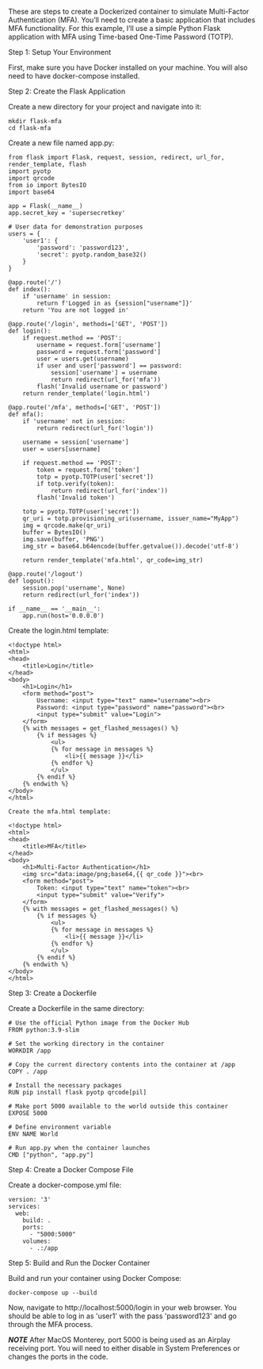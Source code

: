 These are steps to create a Dockerized container to simulate Multi-Factor Authentication (MFA). You’ll need to create a basic application that includes MFA functionality. For this example, I’ll use a simple Python Flask application with MFA using Time-based One-Time Password (TOTP).

Step 1: Setup Your Environment

First, make sure you have Docker installed on your machine. You will also need to have docker-compose installed.

Step 2: Create the Flask Application

Create a new directory for your project and navigate into it:

    mkdir flask-mfa
    cd flask-mfa

Create a new file named app.py:

    from flask import Flask, request, session, redirect, url_for, render_template, flash
    import pyotp
    import qrcode
    from io import BytesIO
    import base64

    app = Flask(__name__)
    app.secret_key = 'supersecretkey'
    
    # User data for demonstration purposes
    users = {
        'user1': {
            'password': 'password123',
            'secret': pyotp.random_base32()
        }
    }
    
    @app.route('/')
    def index():
        if 'username' in session:
            return f'Logged in as {session["username"]}'
        return 'You are not logged in'
    
    @app.route('/login', methods=['GET', 'POST'])
    def login():
        if request.method == 'POST':
            username = request.form['username']
            password = request.form['password']
            user = users.get(username)
            if user and user['password'] == password:
                session['username'] = username
                return redirect(url_for('mfa'))
            flash('Invalid username or password')
        return render_template('login.html')
    
    @app.route('/mfa', methods=['GET', 'POST'])
    def mfa():
        if 'username' not in session:
            return redirect(url_for('login'))
        
        username = session['username']
        user = users[username]
        
        if request.method == 'POST':
            token = request.form['token']
            totp = pyotp.TOTP(user['secret'])
            if totp.verify(token):
                return redirect(url_for('index'))
            flash('Invalid token')
        
        totp = pyotp.TOTP(user['secret'])
        qr_uri = totp.provisioning_uri(username, issuer_name="MyApp")
        img = qrcode.make(qr_uri)
        buffer = BytesIO()
        img.save(buffer, 'PNG')
        img_str = base64.b64encode(buffer.getvalue()).decode('utf-8')
        
        return render_template('mfa.html', qr_code=img_str)
    
    @app.route('/logout')
    def logout():
        session.pop('username', None)
        return redirect(url_for('index'))
    
    if __name__ == '__main__':
        app.run(host='0.0.0.0')

Create the login.html template:

    <!doctype html>
    <html>
    <head>
        <title>Login</title>
    </head>
    <body>
        <h1>Login</h1>
        <form method="post">
            Username: <input type="text" name="username"><br>
            Password: <input type="password" name="password"><br>
            <input type="submit" value="Login">
        </form>
        {% with messages = get_flashed_messages() %}
            {% if messages %}
                <ul>
                {% for message in messages %}
                    <li>{{ message }}</li>
                {% endfor %}
                </ul>
            {% endif %}
        {% endwith %}
    </body>
    </html>
    
    Create the mfa.html template:
    
    <!doctype html>
    <html>
    <head>
        <title>MFA</title>
    </head>
    <body>
        <h1>Multi-Factor Authentication</h1>
        <img src="data:image/png;base64,{{ qr_code }}"><br>
        <form method="post">
            Token: <input type="text" name="token"><br>
            <input type="submit" value="Verify">
        </form>
        {% with messages = get_flashed_messages() %}
            {% if messages %}
                <ul>
                {% for message in messages %}
                    <li>{{ message }}</li>
                {% endfor %}
                </ul>
            {% endif %}
        {% endwith %}
    </body>
    </html>

Step 3: Create a Dockerfile

Create a Dockerfile in the same directory:

    # Use the official Python image from the Docker Hub
    FROM python:3.9-slim
    
    # Set the working directory in the container
    WORKDIR /app
    
    # Copy the current directory contents into the container at /app
    COPY . /app
    
    # Install the necessary packages
    RUN pip install flask pyotp qrcode[pil]
    
    # Make port 5000 available to the world outside this container
    EXPOSE 5000
    
    # Define environment variable
    ENV NAME World
    
    # Run app.py when the container launches
    CMD ["python", "app.py"]

Step 4: Create a Docker Compose File

Create a docker-compose.yml file:

    version: '3'
    services:
      web:
        build: .
        ports:
          - "5000:5000"
        volumes:
          - .:/app


Step 5: Build and Run the Docker Container

Build and run your container using Docker Compose:

    docker-compose up --build

Now, navigate to http://localhost:5000/login in your web browser. You should be able to log in as 'user1' with the pass 'password123' and go through the MFA process.

***NOTE***
After MacOS Monterey, port 5000 is being used as an Airplay receiving port. You will need to either disable in System Preferences or changes the ports in the code. 
